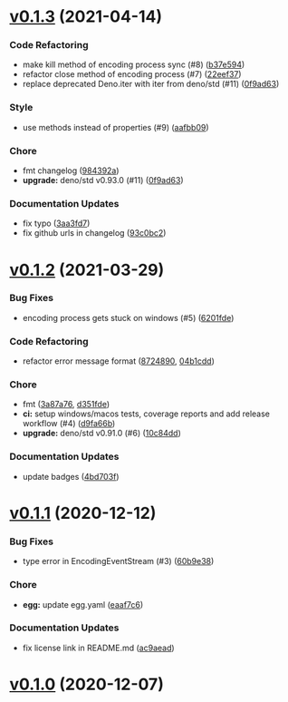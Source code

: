 # [v0.1.3](https://github.com/c4spar/deno-cli/compare/0.1.2...0.1.3) (2021-04-14)

### Code Refactoring

- make kill method of encoding process sync (#8)
  ([b37e594](https://github.com/c4spar/deno-cli/commit/b37e594))
- refactor close method of encoding process (#7)
  ([22eef37](https://github.com/c4spar/deno-cli/commit/22eef37))
- replace deprecated Deno.iter with iter from deno/std (#11)
  ([0f9ad63](https://github.com/c4spar/deno-cli/commit/0f9ad63))

### Style

- use methods instead of properties (#9)
  ([aafbb09](https://github.com/c4spar/deno-cli/commit/aafbb09))

### Chore

- fmt changelog ([984392a](https://github.com/c4spar/deno-cli/commit/984392a))
- **upgrade:** deno/std v0.93.0 (#11)
  ([0f9ad63](https://github.com/c4spar/deno-cli/commit/0f9ad63))

### Documentation Updates

- fix typo ([3aa3fd7](https://github.com/c4spar/deno-cli/commit/3aa3fd7))
- fix github urls in changelog
  ([93c0bc2](https://github.com/c4spar/deno-cli/commit/93c0bc2))

# [v0.1.2](https://github.com/c4spar/deno-fast-forward/compare/0.1.1...0.1.2) (2021-03-29)

### Bug Fixes

- encoding process gets stuck on windows (#5)
  ([6201fde](https://github.com/c4spar/deno-fast-forward/commit/6201fde))

### Code Refactoring

- refactor error message format
  ([8724890](https://github.com/c4spar/deno-fast-forward/commit/8724890),
  [04b1cdd](https://github.com/c4spar/deno-fast-forward/commit/04b1cdd))

### Chore

- fmt ([3a87a76](https://github.com/c4spar/deno-fast-forward/commit/3a87a76),
  [d351fde](https://github.com/c4spar/deno-fast-forward/commit/d351fde))
- **ci:** setup windows/macos tests, coverage reports and add release workflow
  (#4) ([d9fa66b](https://github.com/c4spar/deno-fast-forward/commit/d9fa66b))
- **upgrade:** deno/std v0.91.0 (#6)
  ([10c84dd](https://github.com/c4spar/deno-fast-forward/commit/10c84dd))

### Documentation Updates

- update badges
  ([4bd703f](https://github.com/c4spar/deno-fast-forward/commit/4bd703f))

# [v0.1.1](https://github.com/c4spar/deno-fast-forward/compare/0.1.0...60b9e38) (2020-12-12)

### Bug Fixes

- type error in EncodingEventStream (#3)
  ([60b9e38](https://github.com/c4spar/deno-fast-forward/commit/60b9e38))

### Chore

- **egg:** update egg.yaml
  ([eaaf7c6](https://github.com/c4spar/deno-fast-forward/commit/eaaf7c6))

### Documentation Updates

- fix license link in README.md
  ([ac9aead](https://github.com/c4spar/deno-fast-forward/commit/ac9aead))

# [v0.1.0](https://github.com/c4spar/deno-fast-forward/compare/a4660e0...v0.1.0) (2020-12-07)
